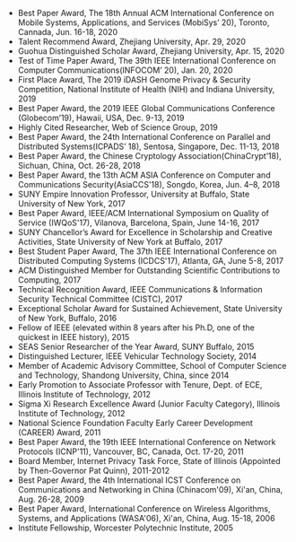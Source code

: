 * Best Paper Award, The 18th Annual ACM International Conference on Mobile Systems, Applications, and Services (MobiSys’ 20), Toronto, Cannada, Jun. 16-18, 2020
* Talent Recommend Award, Zhejiang University, Apr. 29, 2020
* Guohua Distinguished Scholar Award, Zhejiang University, Apr. 15, 2020
* Test of Time Paper Award, The 39th IEEE International Conference on Computer Communications(INFOCOM’ 20), Jan. 20, 2020
* First Place Award, The 2019 iDASH Genome Privacy & Security Competition, National Institute of Health (NIH) and Indiana University, 2019
* Best Paper Award, the 2019 IEEE Global Communications Conference (Globecom’19), Hawaii, USA, Dec. 9-13, 2019
* Highly Cited Researcher, Web of Science Group, 2019
* Best Paper Award, the 24th International Conference on Parallel and Distributed Systems(ICPADS’ 18), Sentosa, Singapore, Dec. 11-13, 2018
* Best Paper Award, the Chinese Cryptology Association(ChinaCrypt’18), Sichuan, China, Oct. 26-28, 2018
* Best Paper Award, the 13th ACM ASIA Conference on Computer and Communications Security(AsiaCCS'18), Songdo, Korea, Jun. 4–8, 2018
* SUNY Empire Innovation Professor, University at Buffalo, State University of New York, 2017
* Best Paper Award, IEEE/ACM International Symposium on Quality of Service (IWQoS'17), Vilanova, Barcelona, Spain, June 14-16, 2017
* SUNY Chancellor’s Award for Excellence in Scholarship and Creative Activities, State University of New York at Buffalo, 2017
* Best Student Paper Award, The 37th IEEE International Conference on Distributed Computing Systems (ICDCS'17), Atlanta, GA, June 5-8, 2017
* ACM Distinguished Member for Outstanding Scientific Contributions to Computing, 2017
* Technical Recognition Award, IEEE Communications & Information Security Technical Committee (CISTC), 2017
* Exceptional Scholar Award for Sustained Achievement, State University of New York, Buffalo, 2016
* Fellow of IEEE (elevated within 8 years after his Ph.D, one of the quickest in IEEE history), 2015
* SEAS Senior Researcher of the Year Award, SUNY Buffalo, 2015
* Distinguished Lecturer, IEEE Vehicular Technology Society, 2014
* Member of Academic Advisory Committee, School of Computer Science and Technology, Shandong University, China, since 2014
* Early Promotion to Associate Professor with Tenure, Dept. of ECE, Illinois Institute of Technology, 2012 
* Sigma Xi Research Excellence Award (Junior Faculty Category), Illinois Institute of Technology, 2012 
* National Science Foundation Faculty Early Career Development (CAREER) Award, 2011 
* Best Paper Award, the 19th IEEE International Conference on Network Protocols (ICNP'11), Vancouver, BC, Canada, Oct. 17-20, 2011 
* Board Member, Internet Privacy Task Force, State of Illinois (Appointed by Then-Governor Pat Quinn), 2011-2012 
* Best Paper Award, the 4th International ICST Conference on Communications and Networking in China (Chinacom'09), Xi'an, China, Aug. 26-28, 2009 
* Best Paper Award, International Conference on Wireless Algorithms, Systems, and Applications (WASA'06), Xi'an, China, Aug. 15-18, 2006
* Institute Fellowship, Worcester Polytechnic Institute, 2005

<!-- This is for honors -->
